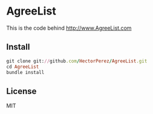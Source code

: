 AgreeList
=============
This is the code behind http://www.AgreeList.com

Install
-------
```ruby
git clone git://github.com/HectorPerez/AgreeList.git
cd AgreeList
bundle install
```
License
-------
MIT
